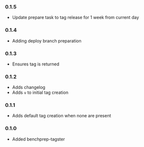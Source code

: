 ### 0.1.5
- Update prepare task to tag release for 1 week from current day

### 0.1.4
- Adding deploy branch preparation

### 0.1.3
- Ensures tag is returned

### 0.1.2
- Adds changelog
- Adds `v` to initial tag creation

### 0.1.1
- Adds default tag creation when none are present

### 0.1.0
- Added benchprep-tagster
